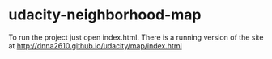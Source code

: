 # udacity-neighborhood-map
To run the project just open index.html. There is a running version of the site at http://dnna2610.github.io/udacity/map/index.html 
